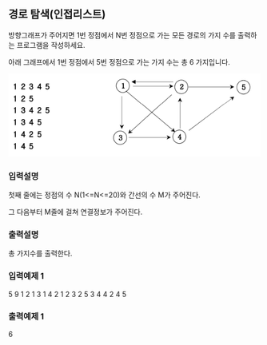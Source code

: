 ## 경로 탐색(인접리스트)

방향그래프가 주어지면 1번 정점에서 N번 정점으로 가는 모든 경로의 가지 수를 출력하는 프로그램을 작성하세요.

아래 그래프에서 1번 정점에서 5번 정점으로 가는 가지 수는 총 6 가지입니다.

<img src="../../assets/5.png" />

### 입력설명

첫째 줄에는 정점의 수 N(1<=N<=20)와 간선의 수 M가 주어진다.

그 다음부터 M줄에 걸쳐 연결정보가 주어진다.

### 출력설명

총 가지수를 출력한다.

### 입력예제 1

5 9
1 2
1 3
1 4
2 1
2 3
2 5
3 4
4 2
4 5

### 출력예제 1

6
